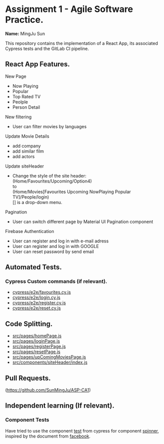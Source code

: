 # Assignment 1 - Agile Software Practice.

__Name:__ MingJu Sun

This repository contains the implementation of a React App, its associated Cypress tests and the GitLab CI pipeline.

## React App Features.

New Page
+ Now Playing
+ Popular
+ Top Rated TV
+ Peolple
+ Person Detail

New filtering
+ User can filter movies by languages

Update Movie Details
+ add company
+ add similar film
+ add actors

Update siteHeader
+ Change the style of the site header:  
  (Home/Favourites/Upcoming/Option4)  
  to  
  (Home/Movies[Favourites Upcoming NowPlaying Popular TV]/People/login)  
  [] is a drop-down menu.  

Pagination
+ User can switch different page by Material UI Pagination component

Firebase Authentication
+ User can register and log in with e-mail adress 
+ User can register and log in with GOOGLE
+ User can reset password by send email


## Automated Tests.


### Cypress Custom commands (if relevant).


+ [cypress/e2e/favourites.cy.js](cypress/e2e/favourites.cy.js)
+ [cypress/e2e/login.cy.js](cypress/e2e/login.cy.js)
+ [cypress/e2e/register.cy.js](cypress/e2e/register.cy.js)
+ [cypress/e2e/reset.cy.js](cypress/e2e/reset.cy.js)

## Code Splitting.

+ [src/pages/homePage.js](src/pages/homePage.js)
+ [src/pages/loginPage.js](src/pages/loginPage.js)
+ [src/pages/registerPage.js](src/pages/registerPage.js)
+ [src/pages/resetPage.js](src/pages/resetPage.js)
+ [src/pages/upComingMoviesPage.js](src/pages/upComingMoviesPage.js)
+ [src/components/siteHeader/index.js](src/components/siteHeader/index.js)
  

## Pull Requests.

(https://github.com/SunMingJu/ASP-CA1)

## Independent learning (If relevant).

### Component Tests  
Have tried to use the component [test](cypress/component/spinner.cy.js) from cypress for component [spinner](src/components/spinner/index.js), inspired by the document from [facebook](https://docs.cypress.io/guides/component-testing/react/quickstart).
